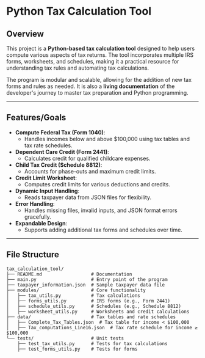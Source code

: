 # Python Tax Calculation Tool

## Overview
This project is a **Python-based tax calculation tool** designed to help users compute various aspects of tax returns. The tool incorporates multiple IRS forms, worksheets, and schedules, making it a practical resource for understanding tax rules and automating tax calculations.

The program is modular and scalable, allowing for the addition of new tax forms and rules as needed. It is also a **living documentation** of the developer's journey to master tax preparation and Python programming.

---

## Features/Goals
- **Compute Federal Tax (Form 1040)**:
  - Handles incomes below and above $100,000 using tax tables and tax rate schedules.
- **Dependent Care Credit (Form 2441)**:
  - Calculates credit for qualified childcare expenses.
- **Child Tax Credit (Schedule 8812)**:
  - Accounts for phase-outs and maximum credit limits.
- **Credit Limit Worksheet**:
  - Computes credit limits for various deductions and credits.
- **Dynamic Input Handling**:
  - Reads taxpayer data from JSON files for flexibility.
- **Error Handling**:
  - Handles missing files, invalid inputs, and JSON format errors gracefully.
- **Expandable Design**:
  - Supports adding additional tax forms and schedules over time.

---

## File Structure
```plaintext
tax_calculation_tool/
├── README.md                  # Documentation
├── main.py                    # Entry point of the program
├── taxpayer_information.json  # Sample taxpayer data file
├── modules/                   # Core functionality
│   ├── tax_utils.py           # Tax calculations
│   ├── forms_utils.py         # IRS forms (e.g., Form 2441)
│   ├── schedule_utils.py      # Schedules (e.g., Schedule 8812)
│   ├── worksheet_utils.py     # Worksheets and credit calculations
├── data/                      # Tax tables and rate schedules
│   ├── Complete_Tax_Tables.json  # Tax table for income < $100,000
│   ├── Tax_computations_Line16.json  # Tax rate schedule for income ≥ $100,000
└── tests/                     # Unit tests
    ├── test_tax_utils.py      # Tests for tax calculations
    ├── test_forms_utils.py    # Tests for forms
